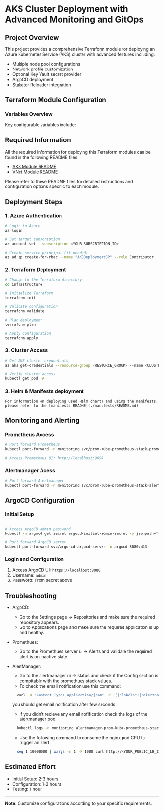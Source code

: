 # AKS Cluster Deployment with Advanced Monitoring and GitOps

## Project Overview

This project provides a comprehensive Terraform module for deploying an Azure Kubernetes Service (AKS) cluster with advanced features including:
- Multiple node pool configurations
- Network profile customization
- Optional Key Vault secret provider
- ArgoCD deployment
- Stakater Reloader integration

## Terraform Module Configuration

### Variables Overview

Key configurable variables include:

## Required Information

All the required information for deploying this Terraform modules can be found in the following README files:

- [AKS Module README](./infrastructure/modules/aks/README.md)
- [VNet Module README](./infrastructure/modules/virtual-network/README.md)

Please refer to these README files for detailed instructions and configuration options specific to each module.

## Deployment Steps


### 1. Azure Authentication

```bash
# Login to Azure
az login

# Set target subscription
az account set --subscription <YOUR_SUBSCRIPTION_ID>

# Create service principal (if needed)
az ad sp create-for-rbac --name "AKSDeploymentSP" --role Contributor
```

### 2. Terraform Deployment

```bash
# Change to the Terraform directory
cd infrastructure

# Initialize Terraform
terraform init

# Validate configuration
terraform validate

# Plan deployment
terraform plan

# Apply configuration
terraform apply
```

### 3. Cluster Access

```bash
# Get AKS cluster credentials
az aks get-credentials --resource-group <RESOURCE_GROUP> --name <CLUSTER_NAME>

# Verify cluster access
kubectl get pod -A
```

### 3. Helm & Manifests deployment
    For information on deploying used Helm charts and using the manifests, please refer to the [manifests README](./manifests/README.md)

## Monitoring and Alerting

### Prometheus Access

```bash
# Port forward Prometheus
kubectl port-forward -n monitoring svc/prom-kube-prometheus-stack-prometheus 9090:9090

# Access Prometheus UI: http://localhost:9090
```

### Alertmanager Acess

```bash
# Port forward Alertmanager
kubectl port-forward -n monitoring svc/prom-kube-prometheus-stack-alertmanager 9093:9093
```

## ArgoCD Configuration

### Initial Setup

```bash

# Access ArgoCD admin password
kubectl -n argocd get secret argocd-initial-admin-secret -o jsonpath="{.data.password}" | base64 -d

# Port forward ArgoCD server
kubectl port-forward svc/argo-cd-argocd-server -n argocd 8080:443
```

### Login and Configuration

1. Access ArgoCD UI: `https://localhost:8080`
2. Username: `admin`
3. Password: From secret above

## Troubleshooting

- ArgoCD:
  * Go to the Settings page -> Repositories and make sure the required repository appears.
  * Go to Applications page and make sure the required application is up and healthy.

- Promethues:
  * Go to the Promethues server ui -> Alerts and validate the required alert is on inactive state.

- AlertManager:
  * Go to the alertmanager ui -> status and check if the Config section is compitable with the promethues stack values.
  * To check the email notification use this command:
  ```bash
    curl -H "Content-Type: application/json" -d '[{"labels":{"alertname":"TestAlert"}}]' localhost:9093/api/v2/alerts
  ```
    you should get email notification after few seconds.
  * If you didn't recieve any email nofification check the logs of the alertmanager pod
  ```bash
    kubectl logs -n monitoring alertmanager-prom-kube-prometheus-stack-alertmanager-0
  ```
  * Use the following command to consume the nginx pod CPU to trigger an alert
  ```bash
    seq 1 10000000 | xargs -n 1 -P 1000 curl http://<YOUR_PUBLIC_LB_IP>/   
  ```

## Estimated Effort

- Initial Setup: 2-3 hours
- Configuration: 1-2 hours
- Testing: 1 hour


---

**Note**: Customize configurations according to your specific requirements.
